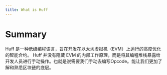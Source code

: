 ```yaml
---
title: What is Huff
---
```

# Summary
Huff 是一种低级编程语言，旨在开发在以太坊虚拟机（EVM）上运行的高度优化的智能合约。 Huff 并没有隐藏 EVM 的内部工作原理，而是将其编程堆栈暴露给开发人员进行手动操作。也就是说需要我们手动去编写Opcode。能让我们更加了解和熟悉区块链的底层。
